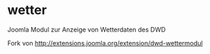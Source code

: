 # wetter
Joomla Modul zur Anzeige von Wetterdaten des DWD

Fork von http://extensions.joomla.org/extension/dwd-wettermodul
